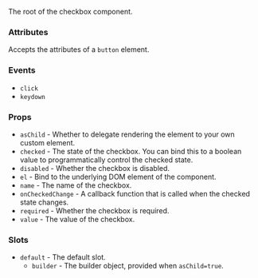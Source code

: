 The root of the checkbox component.

### Attributes

Accepts the attributes of a `button` element.

### Events

- `click`
- `keydown`

### Props

- `asChild` - Whether to delegate rendering the element to your own custom element.
- `checked` - The state of the checkbox. You can bind this to a boolean value to programmatically control the checked state.
- `disabled` - Whether the checkbox is disabled.
- `el` - Bind to the underlying DOM element of the component.
- `name` - The name of the checkbox.
- `onCheckedChange` - A callback function that is called when the checked state changes.
- `required` - Whether the checkbox is required.
- `value` - The value of the checkbox.

### Slots

- `default` - The default slot.
  - `builder` - The builder object, provided when `asChild=true`.

<!-- @include(./example.md) -->
